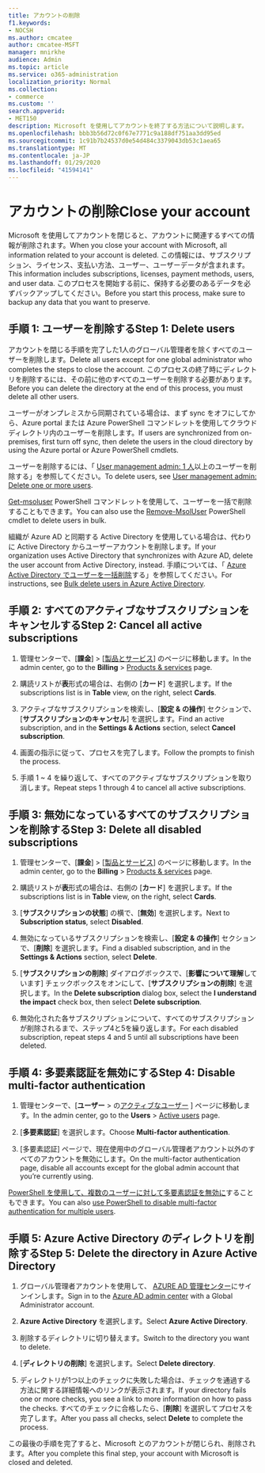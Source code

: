 ```yaml
---
title: アカウントの削除
f1.keywords:
- NOCSH
ms.author: cmcatee
author: cmcatee-MSFT
manager: mnirkhe
audience: Admin
ms.topic: article
ms.service: o365-administration
localization_priority: Normal
ms.collection:
- commerce
ms.custom: ''
search.appverid:
- MET150
description: Microsoft を使用してアカウントを終了する方法について説明します。
ms.openlocfilehash: bbb3b56d72c0f67e7771c9a188df751aa3dd95ed
ms.sourcegitcommit: 1c91b7b24537d0e54d484c3379043db53c1aea65
ms.translationtype: MT
ms.contentlocale: ja-JP
ms.lasthandoff: 01/29/2020
ms.locfileid: "41594141"
---
```

# <a name="close-your-account"></a><span data-ttu-id="3e94b-103">アカウントの削除</span><span class="sxs-lookup"><span data-stu-id="3e94b-103">Close your account</span></span>

<span data-ttu-id="3e94b-104">Microsoft を使用してアカウントを閉じると、アカウントに関連するすべての情報が削除されます。</span><span class="sxs-lookup"><span data-stu-id="3e94b-104">When you close your account with Microsoft, all information related to your account is deleted.</span></span> <span data-ttu-id="3e94b-105">この情報には、サブスクリプション、ライセンス、支払い方法、ユーザー、ユーザーデータが含まれます。</span><span class="sxs-lookup"><span data-stu-id="3e94b-105">This information includes subscriptions, licenses, payment methods, users, and user data.</span></span> <span data-ttu-id="3e94b-106">このプロセスを開始する前に、保持する必要のあるデータを必ずバックアップしてください。</span><span class="sxs-lookup"><span data-stu-id="3e94b-106">Before you start this process, make sure to backup any data that you want to preserve.</span></span>

## <a name="step-1-delete-users"></a><span data-ttu-id="3e94b-107">手順 1: ユーザーを削除する</span><span class="sxs-lookup"><span data-stu-id="3e94b-107">Step 1: Delete users</span></span>

<span data-ttu-id="3e94b-108">アカウントを閉じる手順を完了した1人のグローバル管理者を除くすべてのユーザーを削除します。</span><span class="sxs-lookup"><span data-stu-id="3e94b-108">Delete all users except for one global administrator who completes the steps to close the account.</span></span> <span data-ttu-id="3e94b-109">このプロセスの終了時にディレクトリを削除するには、その前に他のすべてのユーザーを削除する必要があります。</span><span class="sxs-lookup"><span data-stu-id="3e94b-109">Before you can delete the directory at the end of this process, you must delete all other users.</span></span>

<span data-ttu-id="3e94b-110">ユーザーがオンプレミスから同期されている場合は、まず sync をオフにしてから、Azure portal または Azure PowerShell コマンドレットを使用してクラウドディレクトリ内のユーザーを削除します。</span><span class="sxs-lookup"><span data-stu-id="3e94b-110">If users are synchronized from on-premises, first turn off sync, then delete the users in the cloud directory by using the Azure portal or Azure PowerShell cmdlets.</span></span>

<span data-ttu-id="3e94b-111">ユーザーを削除するには、「 <a href="https://docs.microsoft.com/office365/admin/add-users/delete-a-user?view=o365-worldwide#user-management-admin-delete-one-or-more-users-from-office-365">User management admin: 1 人</a>以上のユーザーを削除する」を参照してください。</span><span class="sxs-lookup"><span data-stu-id="3e94b-111">To delete users, see <a href="https://docs.microsoft.com/office365/admin/add-users/delete-a-user?view=o365-worldwide#user-management-admin-delete-one-or-more-users-from-office-365">User management admin: Delete one or more users</a>.</span></span>

<span data-ttu-id="3e94b-112"><a href="https://go.microsoft.com/fwlink/?linkid=842230">Get-msoluser</a> PowerShell コマンドレットを使用して、ユーザーを一括で削除することもできます。</span><span class="sxs-lookup"><span data-stu-id="3e94b-112">You can also use the <a href="https://go.microsoft.com/fwlink/?linkid=842230">Remove-MsolUser</a> PowerShell cmdlet to delete users in bulk.</span></span>

<span data-ttu-id="3e94b-113">組織が Azure AD と同期する Active Directory を使用している場合は、代わりに Active Directory からユーザーアカウントを削除します。</span><span class="sxs-lookup"><span data-stu-id="3e94b-113">If your organization uses Active Directory that synchronizes with Azure AD, delete the user account from Active Directory, instead.</span></span> <span data-ttu-id="3e94b-114">手順については、「 <a href="https://docs.microsoft.com/azure/active-directory/users-groups-roles/users-bulk-delete">Azure Active Directory でユーザーを一括削除</a>する」を参照してください。</span><span class="sxs-lookup"><span data-stu-id="3e94b-114">For instructions, see <a href="https://docs.microsoft.com/azure/active-directory/users-groups-roles/users-bulk-delete">Bulk delete users in Azure Active Directory</a>.</span></span>

## <a name="step-2-cancel-all-active-subscriptions"></a><span data-ttu-id="3e94b-115">手順 2: すべてのアクティブなサブスクリプションをキャンセルする</span><span class="sxs-lookup"><span data-stu-id="3e94b-115">Step 2: Cancel all active subscriptions</span></span>

1. <span data-ttu-id="3e94b-116">管理センターで、[**課金**] > [<a href="https://go.microsoft.com/fwlink/p/?linkid=842054" target="_blank">製品とサービス</a>] のページに移動します。</span><span class="sxs-lookup"><span data-stu-id="3e94b-116">In the admin center, go to the **Billing** > <a href="https://go.microsoft.com/fwlink/p/?linkid=842054" target="_blank">Products & services</a> page.</span></span>

2. <span data-ttu-id="3e94b-117">購読リストが**表**形式の場合は、右側の [**カード**] を選択します。</span><span class="sxs-lookup"><span data-stu-id="3e94b-117">If the subscriptions list is in **Table** view, on the right, select **Cards**.</span></span>

3. <span data-ttu-id="3e94b-118">アクティブなサブスクリプションを検索し、[**設定 & の操作**] セクションで、[**サブスクリプションのキャンセル**] を選択します。</span><span class="sxs-lookup"><span data-stu-id="3e94b-118">Find an active subscription, and in the **Settings & Actions** section, select **Cancel subscription**.</span></span>

4. <span data-ttu-id="3e94b-119">画面の指示に従って、プロセスを完了します。</span><span class="sxs-lookup"><span data-stu-id="3e94b-119">Follow the prompts to finish the process.</span></span>

5. <span data-ttu-id="3e94b-120">手順 1 ~ 4 を繰り返して、すべてのアクティブなサブスクリプションを取り消します。</span><span class="sxs-lookup"><span data-stu-id="3e94b-120">Repeat steps 1 through 4 to cancel all active subscriptions.</span></span>

## <a name="step-3-delete-all-disabled-subscriptions"></a><span data-ttu-id="3e94b-121">手順 3: 無効になっているすべてのサブスクリプションを削除する</span><span class="sxs-lookup"><span data-stu-id="3e94b-121">Step 3: Delete all disabled subscriptions</span></span>

1. <span data-ttu-id="3e94b-122">管理センターで、[**課金**] > [<a href="https://go.microsoft.com/fwlink/p/?linkid=842054" target="_blank">製品とサービス</a>] のページに移動します。</span><span class="sxs-lookup"><span data-stu-id="3e94b-122">In the admin center, go to the **Billing** > <a href="https://go.microsoft.com/fwlink/p/?linkid=842054" target="_blank">Products & services</a> page.</span></span>

2. <span data-ttu-id="3e94b-123">購読リストが**表**形式の場合は、右側の [**カード**] を選択します。</span><span class="sxs-lookup"><span data-stu-id="3e94b-123">If the subscriptions list is in **Table** view, on the right, select **Cards**.</span></span>

3. <span data-ttu-id="3e94b-124">[**サブスクリプションの状態**] の横で、[**無効**] を選択します。</span><span class="sxs-lookup"><span data-stu-id="3e94b-124">Next to **Subscription status**, select **Disabled**.</span></span>

4. <span data-ttu-id="3e94b-125">無効になっているサブスクリプションを検索し、[**設定 & の操作**] セクションで、[**削除**] を選択します。</span><span class="sxs-lookup"><span data-stu-id="3e94b-125">Find a disabled subscription, and in the **Settings & Actions** section, select **Delete**.</span></span>

5. <span data-ttu-id="3e94b-126">[**サブスクリプションの削除**] ダイアログボックスで、[**影響について理解**しています] チェックボックスをオンにして、[**サブスクリプションの削除**] を選択します。</span><span class="sxs-lookup"><span data-stu-id="3e94b-126">In the **Delete subscription** dialog box, select the **I understand the impact** check box, then select **Delete subscription**.</span></span>

6. <span data-ttu-id="3e94b-127">無効化された各サブスクリプションについて、すべてのサブスクリプションが削除されるまで、ステップ4と5を繰り返します。</span><span class="sxs-lookup"><span data-stu-id="3e94b-127">For each disabled subscription, repeat steps 4 and 5 until all subscriptions have been deleted.</span></span>

## <a name="step-4-disable-multi-factor-authentication"></a><span data-ttu-id="3e94b-128">手順 4: 多要素認証を無効にする</span><span class="sxs-lookup"><span data-stu-id="3e94b-128">Step 4: Disable multi-factor authentication</span></span>

1. <span data-ttu-id="3e94b-129">管理センターで、[**ユーザー** > の<a href="https://go.microsoft.com/fwlink/p/?linkid=834822" target="_blank">アクティブなユーザー</a> ] ページに移動します。</span><span class="sxs-lookup"><span data-stu-id="3e94b-129">In the admin center, go to the **Users** > <a href="https://go.microsoft.com/fwlink/p/?linkid=834822" target="_blank">Active users</a> page.</span></span>

2. <span data-ttu-id="3e94b-130">[**多要素認証**] を選択します。</span><span class="sxs-lookup"><span data-stu-id="3e94b-130">Choose **Multi-factor authentication**.</span></span>

3. <span data-ttu-id="3e94b-131">[多要素認証] ページで、現在使用中のグローバル管理者アカウント以外のすべてのアカウントを無効にします。</span><span class="sxs-lookup"><span data-stu-id="3e94b-131">On the multi-factor authentication page, disable all accounts except for the global admin account that you’re currently using.</span></span>

<span data-ttu-id="3e94b-132"><a href="https://docs.microsoft.com/azure/active-directory/authentication/howto-mfa-userstates#use-powershell">PowerShell を使用して、複数のユーザーに対して多要素認証を無効に</a>することもできます。</span><span class="sxs-lookup"><span data-stu-id="3e94b-132">You can also <a href="https://docs.microsoft.com/azure/active-directory/authentication/howto-mfa-userstates#use-powershell">use PowerShell to disable multi-factor authentication for multiple users</a>.</span></span>

## <a name="step-5-delete-the-directory-in-azure-active-directory"></a><span data-ttu-id="3e94b-133">手順 5: Azure Active Directory のディレクトリを削除する</span><span class="sxs-lookup"><span data-stu-id="3e94b-133">Step 5: Delete the directory in Azure Active Directory</span></span>

1. <span data-ttu-id="3e94b-134">グローバル管理者アカウントを使用して、 <a href="https://aad.portal.azure.com/" target="_blank">AZURE AD 管理センター</a>にサインインします。</span><span class="sxs-lookup"><span data-stu-id="3e94b-134">Sign in to the <a href="https://aad.portal.azure.com/" target="_blank">Azure AD admin center</a> with a Global Administrator account.</span></span>

2. <span data-ttu-id="3e94b-135">**Azure Active Directory** を選択します。</span><span class="sxs-lookup"><span data-stu-id="3e94b-135">Select **Azure Active Directory**.</span></span>

3. <span data-ttu-id="3e94b-136">削除するディレクトリに切り替えます。</span><span class="sxs-lookup"><span data-stu-id="3e94b-136">Switch to the directory you want to delete.</span></span>

4. <span data-ttu-id="3e94b-137">[**ディレクトリの削除**] を選択します。</span><span class="sxs-lookup"><span data-stu-id="3e94b-137">Select **Delete directory**.</span></span>

5. <span data-ttu-id="3e94b-138">ディレクトリが1つ以上のチェックに失敗した場合は、チェックを通過する方法に関する詳細情報へのリンクが表示されます。</span><span class="sxs-lookup"><span data-stu-id="3e94b-138">If your directory fails one or more checks, you see a link to more information on how to pass the checks.</span></span> <span data-ttu-id="3e94b-139">すべてのチェックに合格したら、[**削除**] を選択してプロセスを完了します。</span><span class="sxs-lookup"><span data-stu-id="3e94b-139">After you pass all checks, select **Delete** to complete the process.</span></span>

<span data-ttu-id="3e94b-140">この最後の手順を完了すると、Microsoft とのアカウントが閉じられ、削除されます。</span><span class="sxs-lookup"><span data-stu-id="3e94b-140">After you complete this final step, your account with Microsoft is closed and deleted.</span></span>